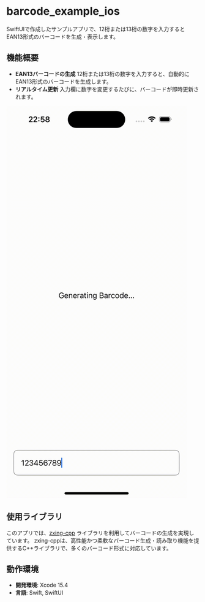 # barcode_example_ios

SwiftUIで作成したサンプルアプリで、12桁または13桁の数字を入力するとEAN13形式のバーコードを生成・表示します。

## 機能概要

- **EAN13バーコードの生成**
  12桁または13桁の数字を入力すると、自動的にEAN13形式のバーコードを生成します。
- **リアルタイム更新**
  入力欄に数字を変更するたびに、バーコードが即時更新されます。

![スクリーンショット](fig/demo.gif)

## 使用ライブラリ

このアプリでは、[zxing-cpp](https://github.com/zxing-cpp/zxing-cpp) ライブラリを利用してバーコードの生成を実現しています。
zxing-cppは、高性能かつ柔軟なバーコード生成・読み取り機能を提供するC++ライブラリで、多くのバーコード形式に対応しています。

## 動作環境

- **開発環境**: Xcode 15.4
- **言語**: Swift, SwiftUI

